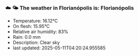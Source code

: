 ### ☁️ 🌤️  The weather in Florianópolis is: Florianópolis

- Temperature: 16.12°C
- On flesh: 15.95°C
- Relative air humidity: 83%
- Rain: 0.0 mm
- Description: Clear sky
- last updated: 2025-05-11T04:20:24.955585
